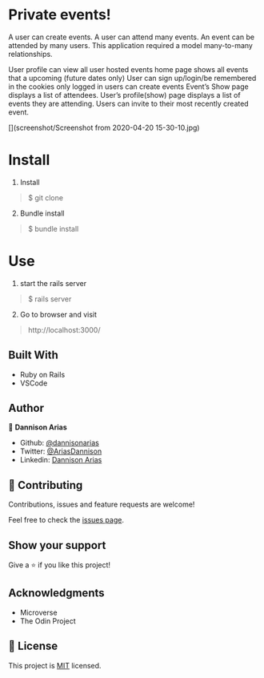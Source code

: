 # Private events!
A user can create events. A user can attend many events. An event can be attended by many users. This application required a model many-to-many relationships.

User profile can view all user hosted events
home page shows all events that a upcoming (future dates only)
User can sign up/login/be remembered in the cookies
only logged in users can create events
Event’s Show page displays a list of attendees.
User’s profile(show) page displays a list of events they are attending.
Users can invite to their most recently created event.

[](screenshot/Screenshot from 2020-04-20 15-30-10.jpg)

# Install
1. Install 

> $ git clone <respositoryURL>

2. Bundle install

> $ bundle install

# Use

1. start the rails server

> $ rails server

2. Go to browser and visit 

> http://localhost:3000/

## Built With

- Ruby on Rails
- VSCode

## Author

👤 **Dannison Arias**

- Github: [@dannisonarias](https://github.com/dannisonarias)
- Twitter: [@AriasDannison](https://twitter.com/AriasDannison)
- Linkedin: [Dannison Arias](https://www.linkedin.com/in/dannison-arias-777919190/)

## 🤝 Contributing

Contributions, issues and feature requests are welcome!

Feel free to check the [issues page](issues/).

## Show your support

Give a ⭐️ if you like this project!

## Acknowledgments

- Microverse
- The Odin Project

## 📝 License

This project is [MIT](./license.md) licensed.